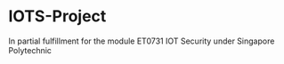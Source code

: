 # IOTS-Project
In partial fulfillment for the module ET0731 IOT Security under Singapore Polytechnic
